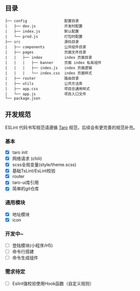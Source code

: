 ## 目录
```
├── config                 配置目录
|   ├── dev.js             开发时配置
|   ├── index.js           默认配置
|   └── prod.js            打包时配置
├── src                    源码目录
|   ├── components         公共组件目录
|   ├── pages              页面文件目录
|   |   ├── index          index 页面目录
|   |   |   ├── banner     页面 index 私有组件
|   |   |   ├── index.js   index 页面逻辑
|   |   |   └── index.css  index 页面样式
|   ├── router             路由目录
|   ├── utils              公共方法库
|   ├── app.css            项目总通用样式
|   └── app.js             项目入口文件
└── package.json
```

## 开发规范
 ESLint
 代码书写规范请遵循 [Taro](http://taro-docs.jd.com/taro/docs/spec-for-taro.html) 规范，后续会有更完善的规范补充。

### 基本
- [x] taro init
- [x] 网络请求 (chili)
- [x] scss全局变量(style/theme.scss)
- [x] 基础TsLint/EsLint校验
- [x] router
- [x] taro-ui库引用
- [x] 简单的git仓库

### 通用模块
- [x] 地址模块
- [x] icon

### 开发中~
- [ ] 登陆模块(小程序/H5)
- [ ] 命令行搭建
- [ ] 命令生成组件

### 需求待定
- [ ] Eslint强校验使用Hook函数（自定义规则）
